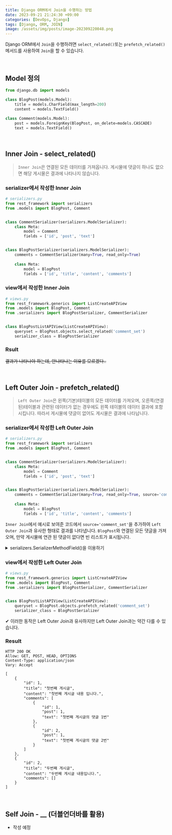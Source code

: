 ```yaml
---
title: Django ORM에서 Join을 수행하는 방법
date: 2023-09-21 21:24:30 +09:00
categories: [DevOps, Django]
tags: [Django, ORM, JOIN]
image: /assets/img/posts/image-202309220048.png
---
```


Django ORM에서 `Join`을 수행하려면 `select_related()`또는 `prefetch_related()`메서드를 사용하여 `Join`을 할 수 있습니다.

<br/>

## Model 정의
```python
from django.db import models

class BlogPost(models.Model):
    title = models.CharField(max_length=200)
    content = models.TextField()
    
class Comment(models.Model):
    post = models.ForeignKey(BlogPost, on_delete=models.CASCADE)
    text = models.TextField()
```

<br/>

## Inner Join - select_related()
> `Inner Join`은 연결된 모든 데이터를 가져옵니다. 
게시물에 댓글이 하나도 없으면 해당 게시물은 결과에 나타나지 않습니다.

### serializer에서 작성한 Inner Join
```python
# serializers.py
from rest_framework import serializers
from .models import BlogPost, Comment


class CommentSerializer(serializers.ModelSerializer):
    class Meta:
        model = Comment
        fields = ['id', 'post', 'text']


class BlogPostSerializer(serializers.ModelSerializer):
    comments = CommentSerializer(many=True, read_only=True) 
    
    class Meta:
        model = BlogPost
        fields = ['id', 'title', 'content', 'comments']
```


### view에서 작성한 Inner Join
```python
# views.py
from rest_framework.generics import ListCreateAPIView
from .models import BlogPost, Comment
from .serializers import BlogPostSerializer, CommentSerializer


class BlogPostListAPIView(ListCreateAPIView):
    queryset = BlogPost.objects.select_related('comment_set')
    serializer_class = BlogPostSerializer
```


### Rsult
~~결과가 나타나야 하는데, 안나타나는 이유를 모르겠다..~~


<br/>

## Left Outer Join - prefetch_related()
> `Left Outer Join`은 왼쪽(기본)테이블의 모든 데이터를 가져오며, 오른쪽(연결된)테이블과 
관련된 데이터가 없는 경우에도 왼쪽 테이블의 데이터 결과에 포함시킵니다.
 따라서 게시물에 댓글이 없어도 게시물은 결과에 나타납니다.

### serializer에서 작성한 Left Outer Join
```python
# serializers.py
from rest_framework import serializers
from .models import BlogPost, Comment


class CommentSerializer(serializers.ModelSerializer):
    class Meta:
        model = Comment
        fields = ['id', 'post', 'text']


class BlogPostSerializer(serializers.ModelSerializer):
    comments = CommentSerializer(many=True, read_only=True, source='comment_set') 
    
    class Meta:
        model = BlogPost
        fields = ['id', 'title', 'content', 'comments']
```

`Inner Join`에서 예시로 보여준 코드에서 `source='comment_set'`을 추가하여 `Left Outer Join`과 유사한 형태로 결과를 나타냅니다. `BlogPost`와 연결된 모든 댓글을 가져오며, 만약 게시물에 연관 된 댓글이 없다면 빈 리스트가 표시됩니다. 

<details>
<summary>serializers.SerializerMethodField()을 이용하기</summary>

```python
from rest_framework import serializers
from .models import BlogPost, Comment

class CommentSerializer(serializers.ModelSerializer):
    class Meta:
        model = Comment
        fields = ['id', 'post', 'text']

class BlogPostSerializer(serializers.ModelSerializer):
    # SerializerMethodField를 사용하여 comments 필드를 추가
    comments = serializers.SerializerMethodField()

    class Meta:
        model = BlogPost
        fields = ['id', 'title', 'content', 'comments']

    def get_comments(self, obj):
        # BlogPost와 연관된 댓글들을 가져옵니다. (Left Outer Join)
        comments = Comment.objects.filter(post=obj)
        return CommentSerializer(comments, many=True).data
```

</details>

### view에서 작성한 Left Outer Join
```python
# views.py
from rest_framework.generics import ListCreateAPIView
from .models import BlogPost, Comment
from .serializers import BlogPostSerializer, CommentSerializer


class BlogPostListAPIView(ListCreateAPIView):
    queryset = BlogPost.objects.prefetch_related('comment_set')
    serializer_class = BlogPostSerializer
```

✔ 이러한 동작은 Left Outer Join과 유사하지만 Left Outer Join과는 약간 다를 수 있습니다.

### Result
```
HTTP 200 OK
Allow: GET, POST, HEAD, OPTIONS
Content-Type: application/json
Vary: Accept

[
    {
        "id": 1,
        "title": "첫번째 게시글",
        "content": "첫번째 게시글 내용 입니다.",
        "comments": [
            {
                "id": 1,
                "post": 1,
                "text": "첫번째 게시글의 댓글 1번"
            },
            {
                "id": 2,
                "post": 1,
                "text": "첫번째 게시글의 댓글 2번"
            }
        ]
    },
    {
        "id": 2,
        "title": "두번째 게시글",
        "content": "두번째 게시글 내용입니다.",
        "comments": []
    }
]
```


<br/>

## Self Join - __ (더블언더바를 활용)

+ 작성 예정